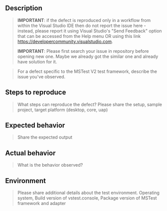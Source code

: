 ## Description
> **IMPORTANT**: if the defect is reproduced only in a workflow from within the Visual Studio IDE then do not report the issue here - instead, please report it using Visual Studio's "Send Feedback" option that can be accessed from the Help menu OR using this link https://developercommunity.visualstudio.com.
>
> **IMPORTANT**: Please first search your issue in repository before opening new one. Maybe we already got the similar one and already have solution for it.

> For a defect specific to the MSTest V2 test framework, describe the issue you've observed.

## Steps to reproduce
> What steps can reproduce the defect?
> Please share the setup, sample project, target platform (desktop, core, uap)

## Expected behavior
> Share the expected output

## Actual behavior
> What is the behavior observed?

## Environment
> Please share additional details about the test environment.
> Operating system, Build version of vstest.console, Package version of MSTest
> framework and adapter

